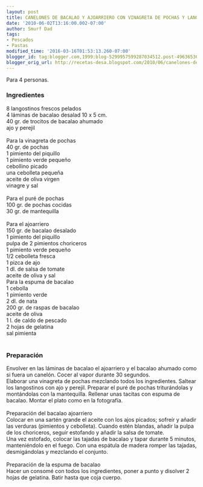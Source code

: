 ```yaml
---
layout: post
title: CANELONES DE BACALAO Y AJOARRIERO CON VINAGRETA DE POCHAS Y LANGO
date: '2010-06-02T13:16:00.002-07:00'
author: Smurf Dad
tags:
- Pescados
- Pastas
modified_time: '2016-03-16T01:53:13.260-07:00'
blogger_id: tag:blogger.com,1999:blog-5299957599287034512.post-4963653679136298847
blogger_orig_url: http://recetas-desa.blogspot.com/2010/06/canelones-de-bacalao-y-ajoarriero-con.html
---
```


Para 4 personas.<br /><h3>Ingredientes</h3>8 langostinos frescos pelados<br />4 láminas de bacalao desalad 10 x 5 cm.<br />40 gr. de trocitos de bacalao ahumado<br />ajo y perejil<br /><br />Para la vinagreta de pochas<br />40 gr. de pochas<br />1 pimiento del piquillo<br />1 pimiento verde pequeño<br />cebollino picado<br />una cebolleta pequeña<br />aceite de oliva virgen<br />vinagre y sal<br /><br />Para el puré de pochas<br />100 gr. de pochas cocidas<br />30 gr. de mantequilla<br /><br />Para el ajoarriero<br />150 gr. de bacalao desalado<br />1 pimiento del piquillo<br />pulpa de 2 pimientos choriceros<br />1 pimiento verde pequeño<br />1/2 cebolleta fresca<br />1 pizca de ajo<br />1 dl. de salsa de tomate<br />aceite de oliva y sal<br />Para la espuma de bacalao<br />1 cebolla<br />1 pimiento verde<br />2 dl. de nata<br />200 gr. de raspas de bacalao<br />aceite de oliva<br />1 l. de caldo de pescado<br />2 hojas de gelatina<br />sal pimienta<br /><br /><h3>Preparación</h3>Envolver en las láminas de bacalao el ajoarriero y el bacalao ahumado como si fuera un canelón. Cocer al vapor durante 30 segundos.<br />Elaborar una vinagreta de pochas mezclando todos los ingredientes. Saltear los langostinos con ajo y perejil. Preparar el puré de pochas triturándolas y montándolas con la mantequilla. Rellenar unas tacitas con espuma de bacalao. Montar el plato como en la fotografía.<br /><br />Preparación del bacalao ajoarriero<br />Colocar en una sartén grande el aceite con los ajos picados; sofreír y añadir las verduras (pimientos y cebolleta). Cuando estén blandas, añadir la pulpa de los choriceros, seguir estofando y añadir la salsa de tomate.<br />Una vez estofado, colocar las tajadas de bacalao y tapar durante 5 minutos, manteniéndolo en el fuego. Con una espátula de madera romper las tajadas, desmigándolas y mezclando el conjunto.<br /><br />Preparación de la espuma de bacalao<br />Hacer un consomé con todos los ingredientes, poner a punto y disolver 2 hojas de gelatina. Batir hasta que coja cuerpo.